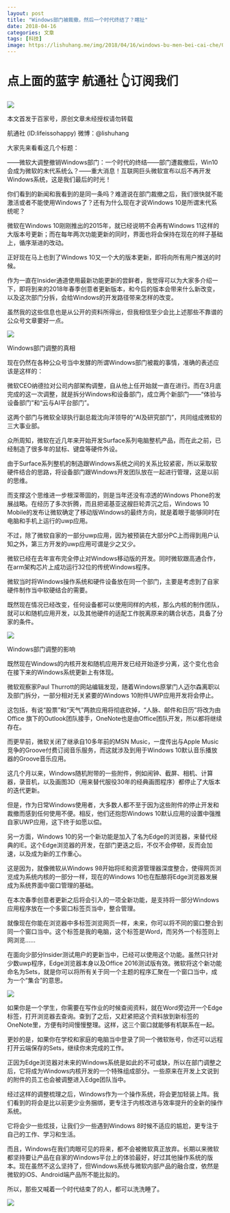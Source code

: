 ```yaml
---
layout: post
title: "Windows部门被裁撤，然后一个时代终结了？瞎扯"
date: 2018-04-16
categories: 文章
tags: [科技]
image: https://lishuhang.me/img/2018/04/16/windows-bu-men-bei-cai-che/01.png
---
```


# 点上面的蓝字 航通社 👆订阅我们

![](https://mmbiz.qpic.cn/mmbiz_png/AdRKyBVLoHLibhGJsnCR740XTPzSqIDGs392am0ks11yPNQzAAXDmYI4dfnouv80TTNDTxR5qswYsXRdD0zeDPA/640?wx_fmt=png)

本文首发于百家号，原创文章未经授权请勿转载

航通社 (ID:lifeissohappy) 微博：@lishuhang

大家先来看看这几个标题：

——微软大调整撤销Windows部门：一个时代的终结——部门遭裁撤后，Win10会成为微软的末代系统么？——重大消息！互联网巨头微软宣布以后不再开发Windows系统，这是我们最后的时光！

你们看到的新闻和我看到的是同一条吗？难道说在部门裁撤之后，我们很快就不能激活或者不能使用Windows了？还有为什么现在才说Windows 10是所谓末代系统呢？

微软在Windows 10刚刚推出的2015年，就已经说明不会再有Windows 11这样的大版本号更新；而在每年两次功能更新的同时，界面也将会保持在现在的样子基础上，循序渐进的改动。

正好现在马上也到了Windows 10又一个大的版本更新，即将向所有用户推送的时候。

作为一直在Insider通道使用最新功能更新的尝鲜者，我觉得可以为大家多介绍一下，即将到来的2018年春季创意者更新版本，和今后的版本会带来什么新改变，以及这次部门分拆，会给Windows的开发路径带来怎样的改变。

虽然我的这些信息也是从公开的资料所得出，但我相信至少会比上述那些不靠谱的公众号文章要好一点。

![](https://lishuhang.me/img/2018/04/16/windows-bu-men-bei-cai-che/01.png)

Windows部门调整的真相

现在仍然在各种公众号当中发酵的所谓Windows部门被裁的事情，准确的表述应该是这样的：

微软CEO纳德拉对公司内部架构调整，自从他上任开始就一直在进行。而在3月底完成的这一次调整，就是拆分Windows和设备部门，成立两个新部门——“体验与设备部门”和“云与AI平台部门”。

这两个部门与微软全球执行副总裁沈向洋领导的“AI及研究部门”，共同组成微软的三大事业部。

众所周知，微软在近几年来开始开发Surface系列电脑整机产品，而在此之前，已经制造了很多年的鼠标、键盘等硬件外设。

由于Surface系列整机的制造跟Windows系统之间的关系比较紧密，所以采取软硬件结合的思路，将设备部门跟Windows开发团队放在一起进行管理，这是以前的思维。

而支撑这个思维进一步根深蒂固的，则是当年还没有凉透的Windows Phone的发展战略。在经历了多次折腾，而且把诺基亚这艘巨轮弄沉之后，Windows 10 Mobile的发布让微软确定了移动版Windows的最终方向，就是着眼于能够同时在电脑和手机上运行的uwp应用。

不过，除了微软自家的一部分uwp应用，因为被预装在大部分PC上而得到用户认知之外，第三方开发的uwp应用可谓是少之又少。

微软已经在去年宣布完全停止对Windows移动版的开发。同时微软跟高通合作，在arm架构芯片上成功运行32位的传统Windows程序。

微软当时将Windows操作系统和硬件设备放在同一个部门，主要是考虑到了自家硬件制作当中软硬结合的需要。

既然现在情况已经改变，任何设备都可以使用同样的内核，那么内核的制作团队，就可以和随机应用开发，以及其他硬件的适配工作脱离原来的耦合状态，具备了分家的条件。

![](https://lishuhang.me/img/2018/04/16/windows-bu-men-bei-cai-che/02.png)

Windows部门调整的影响

既然现在Windows的内核开发和随机应用开发已经开始逐步分离，这个变化也会在接下来的Windows系统更新上有体现。

微软观察家Paul Thurrott的网站编辑发现，随着Windows原掌门人迈尔森离职以及部门拆分，一部分相对无关紧要的Windows 10附件UWP应用开发将会停止。

这包括，有说“股票”和“天气”两款应用将彻底砍掉，“人脉、邮件和日历”将改为由Office 旗下的Outlook团队接手，OneNote也是由Office团队开发，所以都将继续存在。

而更早前，微软关闭了继承自10多年前的MSN Music，一度传出与Apple Music竞争的Groove付费订阅音乐服务，而这就涉及到用于Windows 10默认音乐播放器的Groove音乐应用。

这几个月以来，Windows随机附带的一些附件，例如闹钟、截屏、相机、计算器，录音机，以及画图3D（用来替代服役30年的经典画图程序）都停止了大版本的迭代更新。

但是，作为日常Windows使用者，大多数人都不至于因为这些附件的停止开发和裁撤而感到任何使用不便。相反，他们还抱怨Windows 10默认应用的设置中强推自家UWP应用，这下终于如愿以偿。

另一方面，Windows 10的另一个新功能是加入了名为Edge的浏览器，来替代经典的IE。这个Edge浏览器的开发，在部门更迭之后，不仅不会停顿，反而会加速，以及成为新的工作重心。

这是因为，就像微软从Windows 98开始将IE和资源管理器深度整合，使得网页浏览成为系统内核的一部分一样，现在的Windows 10也在酝酿将Edge浏览器发展成为系统界面中窗口管理的基础。

在本次春季创意者更新之后将会引入的一项全新功能，是支持将一部分Windows应用程序放在一个多窗口标签页当中，整合管理。

就像现在你能在浏览器中多标签浏览网页一样，未来，你可以将不同的窗口整合到同一个窗口当中。这个标签是我的电脑，这个标签是Word，而另外一个标签则上网浏览……

在面向少部分Insider测试用户的更新当中，已经可以使用这个功能。虽然只针对少数uwp程序，Edge浏览器本身以及Office 2016测试版有效。微软将这个新功能命名为Sets，就是你可以将所有关于同一个主题的程序汇聚在一个窗口当中，成为一个“集合”的意思。

![](https://lishuhang.me/img/2018/04/16/windows-bu-men-bei-cai-che/03.jpg)

如果你是一个学生，你需要在写作业的时候查阅资料，就在Word旁边开一个Edge标签，打开浏览器去查询。查到了之后，又赶紧把这个资料放到新标签的OneNote里，方便有时间慢慢整理。这样，这三个窗口就能够有机联系在一起。

更妙的是，如果你在学校和家庭的电脑当中登录了同一个微软账号，你还可以远程打开云端保存的Sets，继续你未完成的工作。

正因为Edge浏览器对未来的Windows系统是如此的不可或缺，所以在部门调整之后，它将成为Windows内核开发的一个特殊组成部分。一些原来在开发上文说到的附件的员工也会被调整进入Edge团队当中。

经过这样的调整梳理之后，Windows作为一个操作系统，将会更加轻装上阵。我们看到的将会是比以前更少业务捆绑，更专注于内核改进与效率提升的全新的操作系统。

它将会少一些炫技，让我们少一些遇到Windows 8时候不适应的尴尬，更专注于自己的工作、学习和生活。

而且，Windows在我们肉眼可见的将来，都不会被微软真正放弃。长期以来微软都坚持要让产品在自家的Windows平台上的体验最好，好过其他操作系统的版本。现在虽然不这么坚持了，但Windows系统与微软内部产品的融合度，依然是微软的iOS、Android端产品所不能比拟的。

所以，那些又喊着一个时代结束了的人，都可以洗洗睡了。

![](https://lishuhang.me/img/2018/04/16/windows-bu-men-bei-cai-che/04.png)